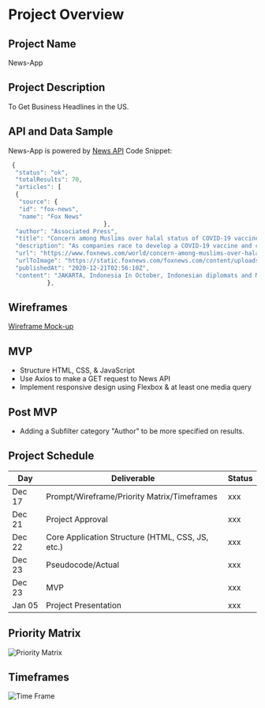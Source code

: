 # Project Overview 
## Project Name
News-App

## Project Description
To Get Business Headlines in the US.


## API and Data Sample
News-App is powered by [News API](https://newsapi.org/)
Code Snippet: 
```javascript
 {
  "status": "ok",
  "totalResults": 70,
  "articles": [
  {
   "source": {
   "id": "fox-news",
   "name": "Fox News"
                           },
  "author": "Associated Press",
  "title": "Concern among Muslims over halal status of COVID-19 vaccine - Fox News",
  "description": "As companies race to develop a COVID-19 vaccine and countries scramble to secure doses, questions about the use of pork products —                   banned by some religious groups — has raised concerns about the possibility of disrupted immunization campaigns.",
  "url": "https://www.foxnews.com/world/concern-among-muslims-over-halal-status-of-covid-19-vaccine",
  "urlToImage": "https://static.foxnews.com/foxnews.com/content/uploads/2020/12/AP20351314311045.jpg",
  "publishedAt": "2020-12-21T02:56:10Z",
  "content": "JAKARTA, Indonesia In October, Indonesian diplomats and Muslim clerics stepped off a plane in China. While the diplomats were there to                   finalize deals to ensure millions of doses reached Indonesian ci… [+7528 chars]"
           },
```

## Wireframes
[Wireframe Mock-up](https://app.uxpin.com/edit/8769511/#?id_page=135139409)


## MVP

- Structure HTML, CSS, & JavaScript
- Use Axios to make a GET request to News API
- Implement responsive design using Flexbox &   at least one media query

## Post MVP

- Adding a Subfilter category "Author" to be more specified on results.

## Project Schedule

| Day       | Deliverable | Status |
| ---------- | ------------- | ----------- |
| Dec 17       | Prompt/Wireframe/Priority Matrix/Timeframes         | xxx         |
| Dec 21        | Project Approval        | xxx         |
| Dec 22        | Core Application Structure (HTML, CSS, JS, etc.)         | xxx         |
| Dec 23 | Pseudocode/Actual         | xxx         |
| Dec 23 |     MVP        |    xxx     |
| Jan 05 |   Project Presentation      |  xxx         |



## Priority Matrix

![Priority Matrix](https://i.imgur.com/NnG9CBg.jpg)

## Timeframes

![Time Frame](https://i.imgur.com/l6jLcyk.jpg)


